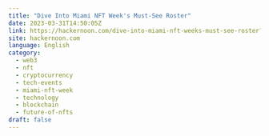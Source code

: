 ```yaml
---
title: "Dive Into Miami NFT Week's Must-See Roster"
date: 2023-03-31T14:50:05Z
link: https://hackernoon.com/dive-into-miami-nft-weeks-must-see-roster?source=rss&utm_medium=RSS&utm_source=news.12bit.vn
site: hackernoon.com
language: English
category:
  - web3
  - nft
  - cryptocurrency
  - tech-events
  - miami-nft-week
  - technology
  - blockchain
  - future-of-nfts
draft: false
---
```

